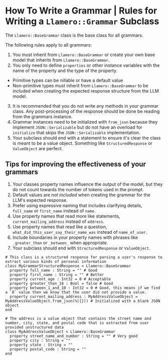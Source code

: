 # How To Write a Grammar | Rules for Writing a `Llamero::Grammar` Subclass

The `Llamero::BaseGrammar` class is the base class for all grammars.

The following rules apply to all grammars:

1. You must inherit from `Llamero::BaseGrammar` or create your own base model that inherits from `Llamero::BaseGrammar`.
2. You only need to define `properties` or other instance variables with the name of the property and the type of the property.
  - Primitive types can be nillable or have a default value
  - Non-primitive types must inherit from `Llamero::BaseGrammar` to be included when creating the expected response structure from the LLM model.
3. It is recommended that you do not write any methods in your grammar class. Any post-processing of the response should be done be reading from the grammars instance.
4. Grammar instances need to be initialized with `from_json` because they implement `JSON::Serializable` but do not have an overload for `initialize` that skips the `JSON::Serializable` implementation.
5. Your subclass should end with a statement to ensure it's clear the class is meant to be a value object. Something like `StructuredResponse` or `ValueObject` are perfect.

## Tips for improving the effectiveness of your grammars

1. Your classes property names influence the output of the model, but they do not count towards the number of tokens used in the prompt.
2. Default values are _not included_ when creating the grammar for the LLM's expected response.
3. Prefer using expressive naming that includes clarifying details, `full_name` or `first_name` instead of `name`.
4. Use property names that read more like statements, `current_mailing_address` instead of `address`.
5. Use property names that read like a question, `what_did_this_user_say_their_name_was` instead of `name_of_user`.
6. Include boundaries in your property names with phrases like `_greater_than` or `_between_` when appropriate.
7. Your subclass should end with `StructuredResponse` or `ValueObject`.

```crystal
# This class is a structured response for parsing a user's response to extract various kinds of personal information
class MyGrammarStructuredResponse < Llamero::BaseGrammar
  property full_name : String = "" # Good
  property first_name : String = "" # Better
  property current_age : Int32 = 0 # Acceptable
  property greater_than_18 : Bool = false # Good
  property between_1_and_10 : Int32 = 0 # Good, this means if we find a `0` value then we know that the user did not provide a value.
  property current_mailing_address : MyAddressValueObject = MyAddressValueObject.from_json(%({})) # Initialized with a blank JSON object
end

# The address is a value object that contains the street name and number, city, state, and postal code that is extracted from user provided unstructured data
class MyAddressValueObject < Llamero::BaseGrammar
  property street_name_and_number : String = "" # Very good
  property city : String = ""
  property state : String = ""
  property postal_code : String = ""
end
```
